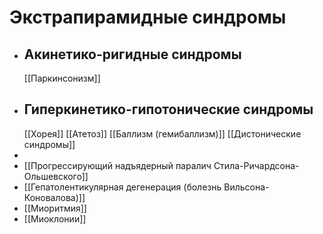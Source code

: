 # Экстрапирамидные синдромы
- ## Акинетико-ригидные синдромы
  [[Паркинсонизм]]
- ## Гиперкинетико-гипотонические синдромы
  [[Хорея]]
  [[Атетоз]] 
  [[Баллизм (гемибаллизм)]]
  [[Дистонические синдромы]]
-
- [[Прогрессирующий надъядерный паралич Стила-Ричардсона-Ольшевского]]
- [[Гепатолентикулярная дегенерация (болезнь Вильсона-Коновалова)]]
- [[Миоритмия]]
- [[Миоклонии]]